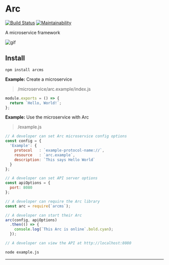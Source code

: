 # Arc
[![Build Status](https://travis-ci.org/altereagle/arc.svg?branch=master)](https://travis-ci.org/altereagle/arc)
[![Maintainability](https://api.codeclimate.com/v1/badges/250cba5c85e88cec6dfb/maintainability)](https://codeclimate.com/github/altereagle/arc/maintainability)

A microservice framework


![gif](https://media.giphy.com/media/kFyLfPH7FU7zW/giphy.gif)

## Install
`npm install arcms`

**Example:** Create a microservice
> /microservice/arc.example/index.js

```javascript
module.exports = () => {
  return `Hello, World!`;
};
```

**Example:** Use the microservice with Arc
> /example.js

```javascript
// A developer can set Arc microservice config options
const config = {
  'Example': {
    protocol   : `example-protocol-name://`,
    resource   : `arc.example`,
    description: `This says Hello World`
  }
};

// A developer can set API server options
const apiOptions = {
  port: 8080
};

// A developer can require the Arc library
const arc = require(`arcms`);

// A developer can start their Arc
arc(config, apiOptions)
  .then(() => {
    console.log(`This Arc is online`.bold.cyan);
  });

// A developer can view the API at http://localhost:8080
```

```bash
node example.js
```

---